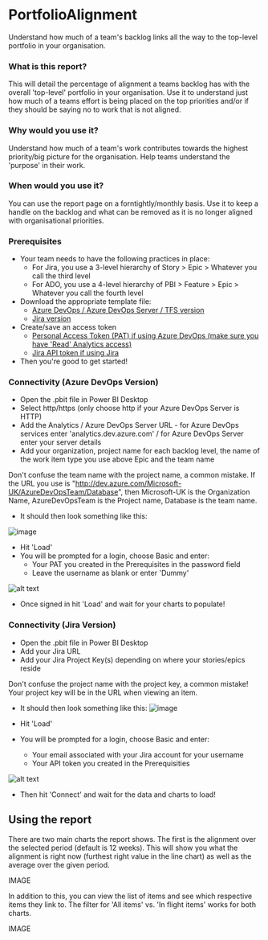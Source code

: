 # PortfolioAlignment
Understand how much of a team's backlog links all the way to the top-level portfolio in your organisation.

### What is this report? 
This will detail the percentage of alignment a teams backlog has with the overall 'top-level' portfolio in your organisation. Use it to understand just how much of a teams effort is being placed on the top priorities and/or if they should be saying no to work that is not aligned.

### Why would you use it? 
Understand how much of a team's work contributes towards the highest priority/big picture for the organisation. Help teams understand the 'purpose' in their work.

### When would you use it?
You can use the report page on a forntightly/monthly basis. Use it to keep a handle on the backlog and what can be removed as it is no longer aligned with organisational priorities.

### Prerequisites
* Your team needs to have the following practices in place:
  - For Jira, you use a 3-level hierarchy of Story > Epic > Whatever you call the third level
  - For ADO, you use a 4-level hierarchy of PBI > Feature > Epic > Whatever you call the fourth level
* Download the appropriate template file:
  - [Azure DevOps / Azure DevOps Server / TFS version](https://github.com/nbrown02/Capacity-Planning-Feature-Monte-Carlo/raw/main/Capacity%20Planning%20&%20Feature%20Monte%20Carlo%20(ADO).pbit)
  - [Jira version](https://github.com/nbrown02/Capacity-Planning-Feature-Monte-Carlo/raw/main/Capacity%20Planning%20&%20Feature%20Monte%20Carlo%20(Jira).pbit) 
* Create/save an access token 
  - [Personal Access Token (PAT) if using Azure DevOps (make sure you have 'Read' Analytics access)](https://docs.microsoft.com/en-us/azure/devops/organizations/accounts/use-personal-access-tokens-to-authenticate?view=azure-devops&tabs=Windows)
  - [Jira API token if using Jira](https://support.atlassian.com/atlassian-account/docs/manage-api-tokens-for-your-atlassian-account/)
* Then you're good to get started!

### Connectivity (Azure DevOps Version)
* Open the .pbit file in Power BI Desktop
* Select http/https (only choose http if your Azure DevOps Server is HTTP)
* Add the Analytics / Azure DevOps Server URL - for Azure DevOps services enter 'analytics.dev.azure.com' / for Azure DevOps Server enter your server details
* Add your organization, project name for each backlog level, the name of the work item type you use above Epic and the team name

Don't confuse the team name with the project name, a common mistake. If the URL you use is "http://dev.azure.com/Microsoft-UK/AzureDevOpsTeam/Database", then Microsoft-UK is the Organization Name, AzureDevOpsTeam is the Project name, Database is the team name.

* It should then look something like this:

![image](https://github.com/nbrown02/Capacity-Planning-Feature-Monte-Carlo/assets/29369962/16424b1e-e43e-44c9-b460-3f69c75e083e)

* Hit 'Load' 
* You will be prompted for a login, choose Basic and enter:
  - Your PAT you created in the Prerequisites in the password field
  - Leave the username as blank or enter 'Dummy'
  
![alt text](https://docs.microsoft.com/en-us/azure/devops/report/powerbi/media/authentication-7.png?view=azure-devops)

* Once signed in hit 'Load' and wait for your charts to populate!

### Connectivity (Jira Version)
* Open the .pbit file in Power BI Desktop
* Add your Jira URL 
* Add your Jira Project Key(s) depending on where your stories/epics reside

Don't confuse the project name with the project key, a common mistake! Your project key will be in the URL when viewing an item.

* It should then look something like this:
![image](https://github.com/nbrown02/Capacity-Planning-Feature-Monte-Carlo/assets/29369962/2a24cc23-d6d5-4768-9bcf-12e6bf27bc58)

* Hit 'Load' 
* You will be prompted for a login, choose Basic and enter:
  - Your email associated with your Jira account for your username
  - Your API token you created in the Prerequisities

![alt text](https://raw.githubusercontent.com/nbrown02/FlowViz-Jira/main/Screenshots/Login2.png)

* Then hit 'Connect' and wait for the data and charts to load!

## Using the report
There are two main charts the report shows. The first is the alignment over the selected period (default is 12 weeks). This will show you what the alignment is right now (furthest right value in the line chart) as well as the average over the given period.

IMAGE

In addition to this, you can view the list of items and see which respective items they link to. The filter for 'All items' vs. 'In flight items' works for both charts.

IMAGE
